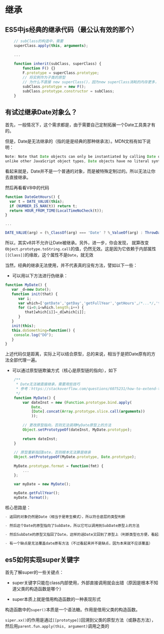 # 继承

## ES5中js经典的继承代码（最公认有效的那个）

```js
    // subClass的构造中，需要
    superClass.apply(this, arguments);
    
    ...
    
    function inherit(subClass, superClass) {  
        function F() {}
        F.prototype = superClass.prototype;
        // 将实例作为子类的原型
        // 为什么不直接 new superClass()，因为new superClass消耗的内存更多，而一个空对象消耗的较少
        subClass.prototype = new F();
        subClass.prototype.constructor = subClass;
    }
```

## 有试过继承Date对象么？

首先，一般情况下，这个需求都是，由于需要自己定制拓展一个Date工具类才有的。

但是，Date是无法继承的（指的是是经典的那种继承法）。MDN文档有如下说明：

```js
Note: Note that Date objects can only be instantiated by calling Date or using it as a constructor;
unlike other JavaScript object types, Date objects have no literal syntax.
```

看起来就是，Date并不是一个普通的对象，而是被特殊定制过的。所以无法让你去直接继承。

然后再看看V8中的代码

```js
function DateGetHours() {
  var t = DATE_VALUE(this);
  if (NUMBER_IS_NAN(t)) return t;
  return HOUR_FROM_TIME(LocalTimeNoCheck(t));
}

...

DATE_VALUE(arg) = (%_ClassOf(arg) === 'Date' ? %_ValueOf(arg) : ThrowDateTypeError());
```

所以，其实v8并不允许让Date被继承。另外，进一步，你会发现，
就算改变`Object.prototype.toString.call`的值，仍然无效。这是因为它依赖于内部属性`[[Class]]`的缘故，这个属性不是`Date`，就无效

当然，经典的继承无法使用，并不代表真的没有方法，譬如以下一些：

- 可以用以下方法进行伪继承：

```js
function MyDate() {
   var _d=new Date();
   function init(that) {
      var i;
      var which=['getDate','getDay','getFullYear','getHours',/*...*/,'toString'];
      for (i=0;i<which.length;i++) {
         that[which[i]]=_d[which[i]]; 
      }
   }
   init(this);
   this.doSomething=function() {
    console.log("DO");
   }
}
```

上述代码仅是距离，实际上可以结合原型，总的来说，相当于是把Date原有的方法全部代理一遍。

- 可以通过原型链欺骗方式（核心是原型链的指向），如下

```js
    /**
     * Date无法被直接继承，需要用些技巧
     * 参考：https://stackoverflow.com/questions/6075231/how-to-extend-the-javascript-date-object
     */
    function MyDate() {
        var dateInst = new (Function.prototype.bind.apply(
            Date,
            [Date].concat(Array.prototype.slice.call(arguments))
            ));
        
        // 更改原型指向，否则无法调用MyDate原型上的方法
        Object.setPrototypeOf(dateInst, MyDate.prototype);
        
        return dateInst;
    }
    
    // 原型重新指回Date，否则根本无法算是继承
    Object.setPrototypeOf(MyDate.prototype, Date.prototype);
    
    MyDate.prototype.format = function(fmt) {
        ...
    };

    var myDate = new MyDate();
    
    myDate.getFullYear();
    myDate.format();
```


核心思路是：

```js
- 返回的对象仍然是Date（相当于是寄生模式），所以符合底层的类型判断

- 然后这个Date的原型指向了SubDate，所以它可以调用到SubDate原型上的方法

- 然后SubDate的原型又指回了Date，这样的话Date又回到了原型上（判断类型也方便，看起来也更像继承了）

- 有一个缺点是无法覆盖date原有方法（不过看起来并不是缺点，因为本来就不应该覆盖）
```

## es5如何实现super关键字

首先了解super的一些关键点：

- super关键字只能在class内部使用，外部直接调用就会出错（原因是根本不知道父类的构造函数是哪个）

- super本质上就是借用构造函数的一种表现形式


构造函数中的`super()`本质是一个语法糖。作用是借用父类的构造函数。

`siper.xx()`的作用是通过`[[prototype]]`回溯到父类的原型方法（或静态方法），然后用`parent.fun.apply(this, argument)`调用之类的